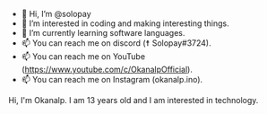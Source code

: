 - 👋 Hi, I’m @solopay
- 👀 I’m interested in coding and making interesting things.
- 🌱 I’m currently learning software languages.
- 📫 You can reach me on discord (☨ Solopay#3724).
- 📫 You can reach me on YouTube (https://www.youtube.com/c/OkanalpOfficial).
- 📫 You can reach me on Instagram (okanalp.ino).

Hi, I'm Okanalp.
I am 13 years old and I am interested in technology.
